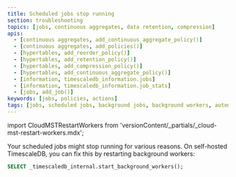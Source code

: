 ```yaml
---
title: Scheduled jobs stop running
section: troubleshooting
topics: [jobs, continuous aggregates, data retention, compression]
apis:
  - [continuous aggregates, add_continuous_aggregate_policy()]
  - [continuous aggregates, add_policies()]
  - [hypertables, add_reorder_policy()]
  - [hypertables, add_retention_policy()]
  - [hypertables, add_compression_policy()]
  - [hypertables, add_continuous_aggregate_policy()]
  - [information, timescaledb_information.jobs]
  - [information, timescaledb_information.job_stats]
  - [jobs, add_job()]
keywords: [jobs, policies, actions]
tags: [jobs, scheduled jobs, background jobs, background workers, automation framework, policies, actions]
---
```


import CloudMSTRestartWorkers from 'versionContent/_partials/_cloud-mst-restart-workers.mdx';

Your scheduled jobs might stop running for various reasons. On self-hosted
TimescaleDB, you can fix this by restarting background workers:

```sql
SELECT _timescaledb_internal.start_background_workers();
```

<CloudMSTRestartWorkers />
